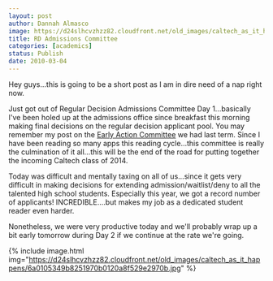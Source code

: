 ```yaml
---
layout: post
author: Dannah Almasco
image: https://d24slhcvzhzz82.cloudfront.net/old_images/caltech_as_it_happens/6a0105349b8251970b0120a8f52c0b970b.jpg
title: RD Admissions Committee
categories: [academics]
status: Publish
date: 2010-03-04
---
```



Hey guys...this is going to be a short post as I am in dire need of a nap right now.

Just got out of Regular Decision Admissions Committee Day 1...basically I've been holed up at the admissions office since breakfast this morning making final decisions on the regular decision applicant pool. You may remember my post on the <a href="https://caltech.typepad.com/caltech_as_it_happens/2009/12/ea-admissions-committee-my-anniversary.html">Early Action Committee</a> we had last term. Since I have been reading so many apps this reading cycle...this committee is really the culmination of it all...this will be the end of the road for putting together the incoming Caltech class of 2014.

Today was difficult and mentally taxing on all of us...since it gets very difficult in making decisions for extending admission/waitlist/deny to all the talented high school students. Especially this year, we got a record number of applicants! INCREDIBLE....but makes my job as a dedicated student reader even harder.

Nonetheless, we were very productive today and we'll probably wrap up a bit early tomorrow during Day 2 if we continue at the rate we're going. 


{% include image.html img="https://d24slhcvzhzz82.cloudfront.net/old_images/caltech_as_it_happens/6a0105349b8251970b0120a8f529e2970b.jpg" %}
